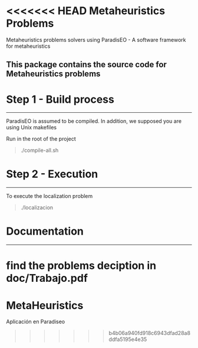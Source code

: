 <<<<<<< HEAD
Metaheuristics Problems 
=================

Metaheuristics problems solvers using ParadisEO - A software framework for metaheuristics


This package contains the source code for Metaheuristics problems
-------------------------------------------------------

# Step 1 - Build process
------------------------
ParadisEO is assumed to be compiled. In addition, we supposed you are using Unix makefiles


Run in the root of the project
> ./compile-all.sh

# Step 2 - Execution
---------------------
To execute the localization problem
> ./localizacion

# Documentation
---------------
find the problems deciption in doc/Trabajo.pdf
=======
MetaHeuristics
==============

Aplicación en Paradiseo
>>>>>>> b4b06a940fd918c6943dfad28a8ddfa5195e4e35
